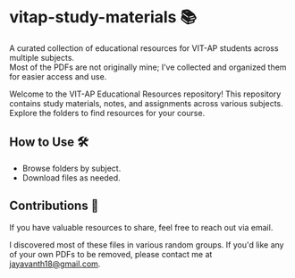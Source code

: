 # vitap-study-materials 📚  
A curated collection of educational resources for VIT-AP students across multiple subjects.  
Most of the PDFs are not originally mine; I’ve collected and organized them for easier access and use.

Welcome to the VIT-AP Educational Resources repository! This repository contains study materials, notes, and assignments across various subjects. Explore the folders to find resources for your course.  

## How to Use 🛠️  
- Browse folders by subject.  
- Download files as needed.

## Contributions 🤝  
If you have valuable resources to share, feel free to reach out via email.

I discovered most of these files in various random groups. If you'd like any of your own PDFs to be removed, please contact me at jayavanth18@gmail.com.
